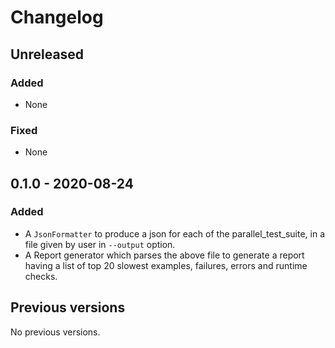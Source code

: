 # Changelog

## Unreleased

### Added

- None

### Fixed

- None

## 0.1.0 - 2020-08-24

### Added

- A `JsonFormatter` to produce a json for each of the parallel_test_suite, in a file given by user in `--output` option.
- A Report generator which parses the above file to generate a report having a list of top 20 slowest examples, failures, errors and runtime checks.

## Previous versions

No previous versions.
